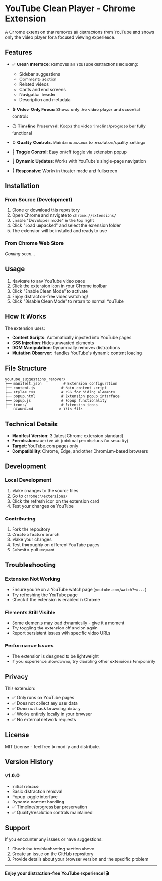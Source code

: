 # YouTube Clean Player - Chrome Extension

A Chrome extension that removes all distractions from YouTube and shows only the video player for a focused viewing experience.

## Features

- ✅ **Clean Interface**: Removes all YouTube distractions including:
  - Sidebar suggestions
  - Comments section
  - Related videos
  - Cards and end screens
  - Navigation header
  - Description and metadata
  
- 🎬 **Video-Only Focus**: Shows only the video player and essential controls
- ⏱️ **Timeline Preserved**: Keeps the video timeline/progress bar fully functional
- ⚙️ **Quality Controls**: Maintains access to resolution/quality settings
- 🎯 **Toggle Control**: Easy on/off toggle via extension popup
- 🔄 **Dynamic Updates**: Works with YouTube's single-page navigation
- 📱 **Responsive**: Works in theater mode and fullscreen

## Installation

### From Source (Development)

1. Clone or download this repository
2. Open Chrome and navigate to `chrome://extensions/`
3. Enable "Developer mode" in the top right
4. Click "Load unpacked" and select the extension folder
5. The extension will be installed and ready to use

### From Chrome Web Store
*Coming soon...*

## Usage

1. Navigate to any YouTube video page
2. Click the extension icon in your Chrome toolbar
3. Click "Enable Clean Mode" to activate
4. Enjoy distraction-free video watching!
5. Click "Disable Clean Mode" to return to normal YouTube

## How It Works

The extension uses:
- **Content Scripts**: Automatically injected into YouTube pages
- **CSS Injection**: Hides unwanted elements
- **DOM Manipulation**: Dynamically removes distractions
- **Mutation Observer**: Handles YouTube's dynamic content loading

## File Structure

```
youtube_suggestions_remover/
├── manifest.json          # Extension configuration
├── content.js            # Main content script
├── styles.css            # CSS for hiding elements
├── popup.html            # Extension popup interface
├── popup.js              # Popup functionality
├── icons/                # Extension icons
└── README.md            # This file
```

## Technical Details

- **Manifest Version**: 3 (latest Chrome extension standard)
- **Permissions**: `activeTab` (minimal permissions for security)
- **Target**: YouTube.com pages only
- **Compatibility**: Chrome, Edge, and other Chromium-based browsers

## Development

### Local Development

1. Make changes to the source files
2. Go to `chrome://extensions/`
3. Click the refresh icon on the extension card
4. Test your changes on YouTube

### Contributing

1. Fork the repository
2. Create a feature branch
3. Make your changes
4. Test thoroughly on different YouTube pages
5. Submit a pull request

## Troubleshooting

### Extension Not Working
- Ensure you're on a YouTube watch page (`youtube.com/watch?v=...`)
- Try refreshing the YouTube page
- Check if the extension is enabled in Chrome

### Elements Still Visible
- Some elements may load dynamically - give it a moment
- Try toggling the extension off and on again
- Report persistent issues with specific video URLs

### Performance Issues
- The extension is designed to be lightweight
- If you experience slowdowns, try disabling other extensions temporarily

## Privacy

This extension:
- ✅ Only runs on YouTube pages
- ✅ Does not collect any user data
- ✅ Does not track browsing history
- ✅ Works entirely locally in your browser
- ✅ No external network requests

## License

MIT License - feel free to modify and distribute.

## Version History

### v1.0.0
- Initial release
- Basic distraction removal
- Popup toggle interface
- Dynamic content handling
- ✅ Timeline/progress bar preservation
- ✅ Quality/resolution controls maintained

## Support

If you encounter any issues or have suggestions:
1. Check the troubleshooting section above
2. Create an issue on the GitHub repository
3. Provide details about your browser version and the specific problem

---

**Enjoy your distraction-free YouTube experience! 🎬**
